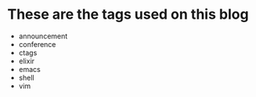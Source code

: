 # These are the tags used on this blog
 - announcement
 - conference
 - ctags
 - elixir
 - emacs
 - shell
 - vim
